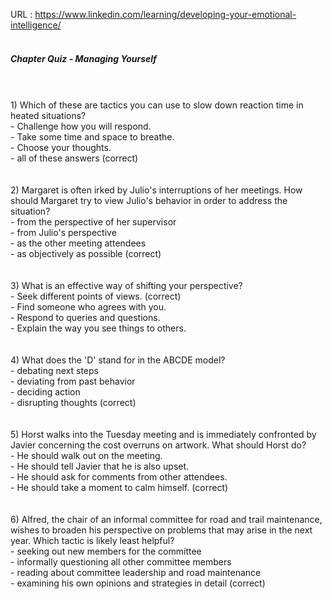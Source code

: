 URL : https://www.linkedin.com/learning/developing-your-emotional-intelligence/
<br/><br/>
<h5>Chapter Quiz - Managing Yourself</h5>
<br/><br/>
1) Which of these are tactics you can use to slow down reaction time in heated situations?<br/>
- Challenge how you will respond.<br/>
- Take some time and space to breathe.<br/>
- Choose your thoughts.<br/>
- all of these answers (correct)<br/>
<br/><br/>
2) Margaret is often irked by Julio's interruptions of her meetings. How should Margaret try to view Julio's behavior in order to address the situation?<br/>
- from the perspective of her supervisor<br/>
- from Julio's perspective<br/>
- as the other meeting attendees<br/>
- as objectively as possible  (correct)<br/>
<br/><br/>
3) What is an effective way of shifting your perspective?<br/>
- Seek different points of views. (correct)<br/>
- Find someone who agrees with you.<br/>
- Respond to queries and questions.<br/>
- Explain the way you see things to others.<br/>
<br/><br/>
4) What does the 'D' stand for in the ABCDE model?<br/>
- debating next steps <br/>
- deviating from past behavior<br/>
- deciding action<br/>
- disrupting thoughts (correct)<br/>
<br/><br/>
5) Horst walks into the Tuesday meeting and is immediately confronted by Javier concerning the cost overruns on artwork. What should Horst do?<br/>
- He should walk out on the meeting.<br/>
- He should tell Javier that he is also upset.<br/>
- He should ask for comments from other attendees.<br/>
- He should take a moment to calm himself. (correct)<br/>
<br/><br/>
6) Alfred, the chair of an informal committee for road and trail maintenance, wishes to broaden his perspective on problems that may arise in the next year. Which tactic is likely least helpful?<br/>
- seeking out new members for the committee<br/>
- informally questioning all other committee members<br/>
- reading about committee leadership and road maintenance<br/>
- examining his own opinions and strategies in detail (correct)<br/>